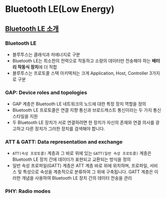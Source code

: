 # Bluetooth LE(Low Energy)

## [Bluetooth LE 소개](./introduction)
### Bluetooth LE
- 블루투스는 클래식과 저에너지로 구분
- Bluetooth LE는 최소한의 전력으로 작동하고 소량의 데이터만 전송해야 하는 **배터리 작동식 장치**에 더 적합
- 블루투스는 프로토콜 스택 아키텍처는 크게 Application, Host, Controller 3가지로 구분
### GAP: Device roles and topologies
- GAP 계층은 Bluetooth LE 네트워크의 노드에 대한 특정 장치 역할을 정의
- Bluetooth LE 프로토콜은 연결 지향 통신과 브로드캐스트 통신이라는 두 가지 통신 스타일을 지원
- 두 Bluetooth LE 장치가 서로 연결하려면 한 장치가 자신의 존재와 연결 의사를 광고하고 다른 장치가 그러한 장치를 검색해야 합니다.
### ATT & GATT: Data representation and exchange
- `ATT(속성 프로토콜)` 계층과 그 바로 위에 있는 `GATT(일반 속성 프로토콜)` 계층은 Bluetooth LE 장치 간에 데이터가 표현되고 교환되는 방식을 정의
- 일반 속성 프로파일(GATT) 계층은 ATT 계층 바로 위에 위치하며, 프로파일, 서비스 및 특성으로 속성을 계층적으로 분류하여 그 위에 구축됩니다. GATT 계층은 이러한 개념을 사용하여 Bluetooth LE 장치 간의 데이터 전송을 관리
### PHY: Radio modes
